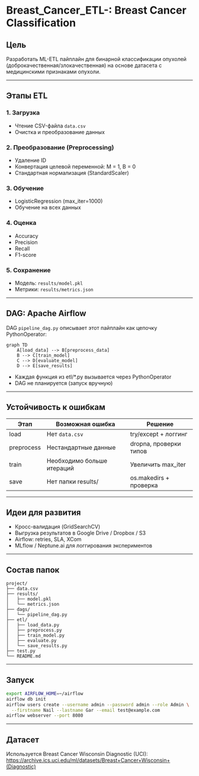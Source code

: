 
# Breast_Cancer_ETL-: Breast Cancer Classification

## Цель
Разработать ML-ETL пайплайн для бинарной классификации опухолей (доброкачественная/злокачественная) на основе датасета с медицинскими признаками опухоли.

---

## Этапы ETL

### 1. Загрузка
- Чтение CSV-файла `data.csv`
- Очистка и преобразование данных

### 2. Преобразование (Preprocessing)
- Удаление ID
- Конвертация целевой переменной: M = 1, B = 0
- Стандартная нормализация (StandardScaler)

### 3. Обучение
- LogisticRegression (max_iter=1000)
- Обучение на всех данных

### 4. Оценка
- Accuracy
- Precision
- Recall
- F1-score

### 5. Сохранение
- Модель: `results/model.pkl`
- Метрики: `results/metrics.json`

---

## DAG: Apache Airflow

DAG `pipeline_dag.py` описывает этот пайплайн как цепочку PythonOperator:

```mermaid
graph TD
    A[load_data] --> B[preprocess_data]
    B --> C[train_model]
    C --> D[evaluate_model]
    D --> E[save_results]
```

- Каждая функция из etl/*.py вызывается через PythonOperator
- DAG не планируется (запуск вручную)

---

## Устойчивость к ошибкам

| Этап | Возможная ошибка | Решение |
|-------|-----------------------------|-------------|
| load  | Нет `data.csv`            | try/except + логгинг |
| preprocess | Нестандартные данные | dropna, проверки типов |
| train | Необходимо больше итераций | Увеличить max_iter |
| save  | Нет папки results/        | os.makedirs + проверка |

---

## Идеи для развития

- Кросс-валидация (GridSearchCV)
- Выгрузка результатов в Google Drive / Dropbox / S3
- Airflow: retries, SLA, XCom
- MLflow / Neptune.ai для логгирования экспериментов

---

## Состав папок

```
project/
├── data.csv
├── results/
│   ├── model.pkl
│   └── metrics.json
├── dags/
│   └── pipeline_dag.py
├── etl/
│   ├── load_data.py
│   ├── preprocess.py
│   ├── train_model.py
│   ├── evaluate.py
│   └── save_results.py
├── test.py
└── README.md
```

---

## Запуск 
```bash
export AIRFLOW_HOME=~/airflow
airflow db init
airflow users create --username admin --password admin --role Admin \
  --firstname Nail --lastname Gar --email test@example.com
airflow webserver --port 8080
```

---

## Датасет
Используется Breast Cancer Wisconsin Diagnostic (UCI):
https://archive.ics.uci.edu/ml/datasets/Breast+Cancer+Wisconsin+(Diagnostic)
